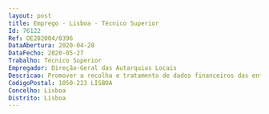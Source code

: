 ```yaml
--- 
layout: post
title: Emprego - Lisboa - Técnico Superior
Id: 76122
Ref: OE202004/0396
DataAbertura: 2020-04-28
DataFecho: 2020-05-27
Trabalho: Técnico Superior
Empregador: Direção-Geral das Autarquias Locais
Descricao: Promover a recolha e tratamento de dados financeiros das entidades locais, bem como elaborar e divulgar análises sobre a situação económico financeira das referidas entidades Propor, nos termos da lei, os planos de distribuição das participações financeiras que cabem à administração local, acompanhando o respetivo processamento Promover a articulação com os demais serviços do setor público administrativo com atribuições no domínio da cooperação técnica e financeira com a administração local Prestar o demais apoio que lhe for superiormente solicitado.
CodigoPostal: 1050-223 LISBOA
Concelho: Lisboa
Distrito: Lisboa
--- 
```

